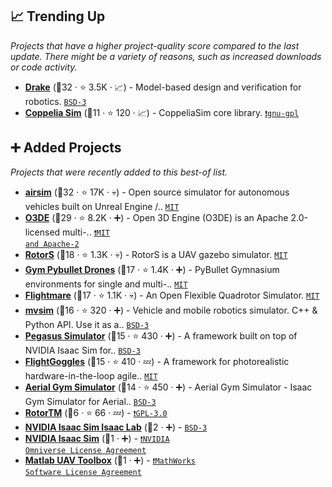 ## 📈 Trending Up

_Projects that have a higher project-quality score compared to the last update. There might be a variety of reasons, such as increased downloads or code activity._

- <b><a href="https://drake.mit.edu/">Drake</a></b> (🥉32 ·  ⭐ 3.5K · 📈) - Model-based design and verification for robotics. <code><a href="http://bit.ly/3aKzpTv">BSD-3</a></code>
- <b><a href="http://coppeliarobotics.com/">Coppelia Sim</a></b> (🥉11 ·  ⭐ 120 · 📈) - CoppeliaSim core library. <code><a href="https://tldrlegal.com/search?q=gnu-gpl">❗️gnu-gpl</a></code>

## ➕ Added Projects

_Projects that were recently added to this best-of list._

- <b><a href="https://github.com/microsoft/AirSim">airsim</a></b> (🥇32 ·  ⭐ 17K · 💀) - Open source simulator for autonomous vehicles built on Unreal Engine /.. <code><a href="http://bit.ly/34MBwT8">MIT</a></code>
- <b><a href="https://o3de.org/">O3DE</a></b> (🥇29 ·  ⭐ 8.2K · ➕) - Open 3D Engine (O3DE) is an Apache 2.0-licensed multi-.. <code><a href="https://tldrlegal.com/search?q=MIT%20and%20Apache-2">❗️MIT and Apache-2</a></code>
- <b><a href="https://github.com/ethz-asl/rotors_simulator">RotorS</a></b> (🥈18 ·  ⭐ 1.3K · 💀) - RotorS is a UAV gazebo simulator. <code><a href="http://bit.ly/34MBwT8">MIT</a></code>
- <b><a href="https://utiasdsl.github.io/gym-pybullet-drones/">Gym Pybullet Drones</a></b> (🥈17 ·  ⭐ 1.4K · ➕) - PyBullet Gymnasium environments for single and multi-.. <code><a href="http://bit.ly/34MBwT8">MIT</a></code>
- <b><a href="https://uzh-rpg.github.io/flightmare/">Flightmare</a></b> (🥈17 ·  ⭐ 1.1K · 💀) - An Open Flexible Quadrotor Simulator. <code><a href="http://bit.ly/34MBwT8">MIT</a></code>
- <b><a href="https://github.com/MRPT/mvsim">mvsim</a></b> (🥉16 ·  ⭐ 320 · ➕) - Vehicle and mobile robotics simulator. C++ & Python API. Use it as a.. <code><a href="http://bit.ly/3aKzpTv">BSD-3</a></code>
- <b><a href="https://pegasussimulator.github.io/PegasusSimulator/">Pegasus Simulator</a></b> (🥉15 ·  ⭐ 430 · ➕) - A framework built on top of NVIDIA Isaac Sim for.. <code><a href="http://bit.ly/3aKzpTv">BSD-3</a></code>
- <b><a href="https://flightgoggles.mit.edu/">FlightGoggles</a></b> (🥉15 ·  ⭐ 410 · 💤) - A framework for photorealistic hardware-in-the-loop agile.. <code><a href="http://bit.ly/34MBwT8">MIT</a></code>
- <b><a href="https://ntnu-arl.github.io/aerial_gym_simulator/">Aerial Gym Simulator</a></b> (🥉14 ·  ⭐ 450 · ➕) - Aerial Gym Simulator - Isaac Gym Simulator for Aerial.. <code><a href="http://bit.ly/3aKzpTv">BSD-3</a></code>
- <b><a href="https://utiasdsl.github.io/gym-pybullet-drones/">RotorTM</a></b> (🥉6 ·  ⭐ 66 · 💤) -  <code><a href="http://bit.ly/2M0xdwT">❗️GPL-3.0</a></code>
- <b><a href="{}">NVIDIA Isaac Sim Isaac Lab</a></b> (🥇2 · ➕) -  <code><a href="http://bit.ly/3aKzpTv">BSD-3</a></code>
- <b><a href="https://developer.nvidia.com/isaac/sim">NVIDIA Isaac Sim</a></b> (🥉1 · ➕) -  <code><a href="https://tldrlegal.com/search?q=NVIDIA%20Omniverse%20License%20Agreement">❗️NVIDIA Omniverse License Agreement</a></code>
- <b><a href="https://www.mathworks.com/products/uav.html">Matlab UAV Toolbox</a></b> (🥉1 · ➕) -  <code><a href="https://tldrlegal.com/search?q=MathWorks%20Software%20License%20Agreement">❗️MathWorks Software License Agreement</a></code>

